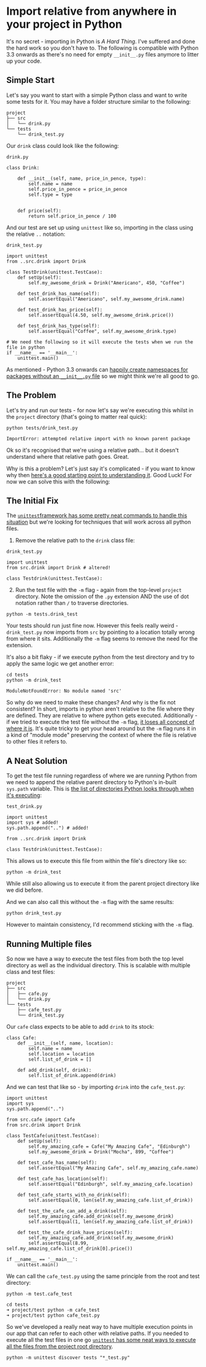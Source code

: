 # Import relative from anywhere in your project in Python

It's no secret - importing in Python is _A Hard Thing_.  I've suffered and done the hard work so you don't have to.
The following is compatible with Python 3.3 onwards as there's no need for empty `__init__.py` files anymore to litter up your code.

## Simple Start

Let's say you want to start with a simple Python class and want to write some tests for it.  You may have a folder structure similar to the following:

```
project
├── src
│   └── drink.py
└── tests
    └── drink_test.py
```

Our `drink` class could look like the following:

`drink.py`
```
class Drink:
    
    def __init__(self, name, price_in_pence, type):
        self.name = name
        self.price_in_pence = price_in_pence
        self.type = type


    def price(self):
        return self.price_in_pence / 100
```

And our test are set up using `unittest` like so, importing in the class using the relative `..` notation:

`drink_test.py`
```
import unittest
from ..src.drink import Drink

class TestDrink(unittest.TestCase):
    def setUp(self):
        self.my_awesome_drink = Drink("Americano", 450, "Coffee")
    
    def test_drink_has_name(self):
        self.assertEqual("Americano", self.my_awesome_drink.name)
    
    def test_drink_has_price(self):
        self.assertEqual(4.50, self.my_awesome_drink.price())
    
    def test_drink_has_type(self):
        self.assertEqual("Coffee", self.my_awesome_drink.type)

# We need the following so it will execute the tests when we run the file in python
if __name__ == '__main__':
    unittest.main()
```

As mentioned - Python 3.3 onwards can [happily create namespaces for packages without an `__init__.py` file](https://stackoverflow.com/a/37140173/13898069) so we might think we're all good to go. 

## The Problem

Let's try and run our tests - for now let's say we're executing this whilst in the `project` directory (that's going to matter real quick):

```
python tests/drink_test.py

ImportError: attempted relative import with no known parent package
```

Ok so it's recognised that we're using a relative path... but it doesn't understand where that relative path goes.  Great.

Why is this a problem?  Let's just say it's complicated - if you want to know why then [here's a good starting point to understanding it](https://stackoverflow.com/questions/14132789/relative-imports-for-the-billionth-time). Good Luck! For now we can solve this with the following:

## The Initial Fix

The [`unittest`framework has some pretty neat commands to handle this situation](https://docs.python.org/3/library/unittest.html#command-line-interface) but we're looking for techniques that will work across all python files.

1. Remove the relative path to the `drink` class file:

`drink_test.py`
```
import unittest
from src.drink import Drink # altered!

class Testdrink(unittest.TestCase):

```

2. Run the test file with the `-m` flag - again from the top-level `project` directory. Note the omission of the `.py` extension AND the use of dot notation rather than `/` to traverse directories.

```
python -m tests.drink_test
```

Your tests should run just fine now.  However this feels really weird - `drink_test.py` now imports from `src` by pointing to a location totally wrong from where it sits. Additionally the `-m` flag seems to remove the need for the extension.

It's also a bit flaky - if we execute python from the test directory and try to apply the same logic we get another error:

```
cd tests
python -m drink_test

ModuleNotFoundError: No module named 'src'
```

So why do we need to make these changes?  And why is the fix not consistent? In short, imports in python aren't relative to the file where they are defined.  They are relative to where python gets executed. Additionally - if we tried to execute the test file without the `-m` flag, [it loses all concept of where it is](https://stackoverflow.com/a/14132912/13898069). It's quite tricky to get your head around but the `-m` flag runs it in a kind of "module mode" preserving the context of where the file is relative to other files it refers to.

## A Neat Solution

To get the test file running regardless of where we are running Python from we need to append the relative parent directory to Python's in-built `sys.path` variable. This is [the list of directories Python looks through when it's executing](https://www.geeksforgeeks.org/sys-path-in-python/#:~:text=path-,sys.,among%20its%20built%2Din%20modules.):

`test_drink.py`
```
import unittest
import sys # added!
sys.path.append("..") # added!

from ..src.drink import Drink 

class Testdrink(unittest.TestCase):
```

This allows us to execute this file from within the file's directory like so:

```
python -m drink_test
```

While still also allowing us to execute it from the parent project directory like we did before.

And we can also call this without the `-m` flag with the same results:

```
python drink_test.py
```

However to maintain consistency, I'd recommend sticking with the `-m` flag.

## Running Multiple files

So now we have a way to execute the test files from both the top level directory as well as the individual directory.  This is scalable with multiple class and test files:

```
project
├── src
│   ├── cafe.py
│   └── drink.py
└── tests
    ├── cafe_test.py
    └── drink_test.py
```

Our `cafe` class expects to be able to add `drink` to its stock:

```
class Cafe:
    def __init__(self, name, location):
        self.name = name
        self.location = location
        self.list_of_drink = []
    
    def add_drink(self, drink):
        self.list_of_drink.append(drink)
```

And we can test that like so - by importing `drink` into the `cafe_test.py`:

```
import unittest
import sys
sys.path.append("..")

from src.cafe import Cafe
from src.drink import Drink

class TestCafe(unittest.TestCase):
    def setUp(self):
        self.my_amazing_cafe = Cafe("My Amazing Cafe", "Edinburgh")
        self.my_awesome_drink = Drink("Mocha", 899, "Coffee")
    
    def test_cafe_has_name(self):
        self.assertEqual("My Amazing Cafe", self.my_amazing_cafe.name)
    
    def test_cafe_has_location(self):
        self.assertEqual("Edinburgh", self.my_amazing_cafe.location)
    
    def test_cafe_starts_with_no_drink(self):
        self.assertEqual(0, len(self.my_amazing_cafe.list_of_drink))
    
    def test_the_cafe_can_add_a_drink(self):
        self.my_amazing_cafe.add_drink(self.my_awesome_drink)
        self.assertEqual(1, len(self.my_amazing_cafe.list_of_drink))
    
    def test_the_cafe_drink_have_prices(self):
        self.my_amazing_cafe.add_drink(self.my_awesome_drink)
        self.assertEqual(8.99, self.my_amazing_cafe.list_of_drink[0].price())

if __name__ == '__main__':
    unittest.main()
```

We can call the `cafe_test.py` using the same principle from the root and test directory:

```
python -m test.cafe_test
```

```
cd tests
➜ project/test python -m cafe_test
➜ project/test python cafe_test.py
```

So we've developed a really neat way to have multiple execution points in our app that can refer to each other with relative paths. If you needed to execute all the test files in one go [`unittest` has some neat ways to execute all the files from the project root directory](https://docs.python.org/3/library/unittest.html#test-discovery). 

```
python -m unittest discover tests "*_test.py"
```